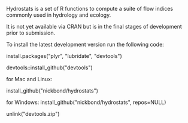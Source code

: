 Hydrostats is a set of R functions to compute a suite of flow indices commonly used in hydrology and ecology.

It is not yet available via CRAN but is in the final stages of development prior to submission.

To install the latest development version run the following code: 

install.packages("plyr", "lubridate", "devtools")

devtools::install_github("devtools")

for Mac and Linux:

install_github("nickbond/hydrostats")

for Windows:
install_github("nickbond/hydrostats", repos=NULL)

unlink("devtools.zip")
